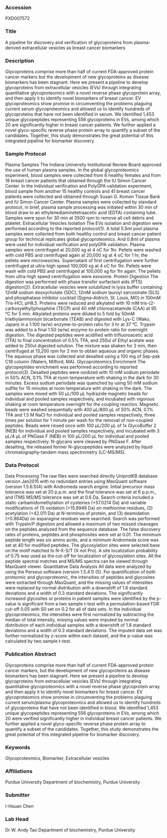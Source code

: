 ### Accession
PXD007572

### Title
A pipeline for discovery and verification of glycoproteins from plasma-derived extracellular vesicles as breast cancer biomarkers

### Description
Glycoproteins comprise more than half of current FDA-approved protein cancer markers but the development of new glycoproteins as disease biomarkers has been stagnant. Here we present a pipeline to develop glycoproteins from extracellular vesicles (EVs) through integrating quantitative glycoproteomics with a novel reverse phase glycoprotein array, and then apply it to identify novel biomarkers of breast cancer. EV glycoproteomics show promise in circumventing the problems plaguing current serum glycoproteomics and allowed us to identify hundreds of glycoproteins that have not been identified in serum. We identified 1,453 unique glycopeptides representing 556 glycoproteins in EVs, among which 20 are significantly higher in breast cancer patients. We further applied a novel glyco-specific reverse phase protein array to quantify a subset of the candidates. Together, this study demonstrates the great potential of this integrated pipeline for biomarker discovery.

### Sample Protocol
Plasma Samples  The Indiana University Institutional Review Board approved the use of human plasma samples. In the global glycoproteomics experiment, blood samples were collected from 6 healthy females and from 18 breast cancer patients that obtained through the IU Simon Cancer Center. In the individual verification and PolyGPA validation experiment, blood sample from another 15 healthy controls and 41 breast cancer patients were collected and obtained through Susan G. Komen Tissue Bank and IU Simon Cancer Center. Plasma samples were collected by standard protocol, in brief, plasma sample processing was initiated within 30 min of blood draw to an ethylenediaminetetraacetic acid (EDTA) containing tube. Samples were spun for 30 min at 3500 rpm to remove all cell debris and platelet.  Extracellular Vesicles Isolation  The EVs isolation and digestion were performed according to the reported protocol(1). A total 5.5ml pool plasma samples were collected from both healthy control and breast cancer patient group for technical replicates global glycoproteomics. And 0.8ml of plasma were used for individual verification and polyGPA validation. Plasma samples were centrifuged at 20,000 xg at 4 oC for 1hr. Pellets were washed with cold PBS and centrifuged again at 20,000 xg at 4 oC for 1 hr, the pellets were microvesicles. Supernatant of first centrifugation were further centrifuged at ultra-high speed 100,000 xg at 4 oC for 1hr. Pellets were wash with cold PBS and centrifuged at 100,000 xg for 1hr again. The pellets from ultra-high speed centrifugation were exosome.  Protein Digestion  The digestion was performed with phase transfer surfactant aids (PTS) digestion(2). Extracellular vesicles were solubilized in lysis buffer containing 12mM sodium deoxycholate (SDC), 12mM sodium lauroyl sarcosinate (SLS) and phosphatase inhibitor cocktail (Sigma-Aldrich, St. Louis, MO) in 100mM Tris-HCl, pH8.5. Proteins were reduced and alkylated with 10 mM tris-(2-carboxyethyl)phosphine (TECP) and 40 mM chloroacetamide (CAA) at 95 °C for 5 min. Alkylated proteins were diluted to 5 fold by 50mM triethylammonium bicarbonate (TEAB) and digested with Lys-C (Wako, Japan) in a 1:100 (w/w) enzyme-to-protein ratio for 3 hr at 37 °C. Trypsin was added to a final 1:50 (w/w) enzyme-to-protein ratio for overnight digestion. The digested peptides  were acidified with trifluoroacetic acid (TFA) to final concentration of 0.5% TFA, and 250ul of Ethyl acetate was added to 250ul digested solution. The mixture was shaken for 2 min, then centrifuged at 13,200 rpm for 2 min to obtain aqueous and organic phases. The aqueous phase was collected and desalted using a 100 mg of Sep-pak C18 column (Waters, Milford, MA).  Glycoproteomics Enrichment  The glycopeptides enrichment was performed according to reported protocol(3). Desalted peptides were oxidized with 10 mM sodium periodate in 50% ACN, 0.1% TFA at room temperature with shaking in the dark for 30 minutes. Excess sodium periodate was quenched by using 50 mM sodium sulfite for 15 minutes at room temperature with shaking in the dark. The samples were mixed with 50 µL/100 µL hydrazide magnetic beads for individual and pooled samples respectively, and incubated with vigorous shaking at room temperature overnight for the coupling reaction. Magnetic beads were washed sequentially with 400 µL/800 µL of 50% ACN, 0.1% TFA and 1.5 M NaCl for individual and pooled samples respectively, three times per solution for 1 minute per wash for the removal of non-coupled peptides. Beads were rinsed once with 100 µL/200 µL of 1x GlycoBuffer 2 (NEB) for individual and pooled samples respectively, and incubated with 3 µL/4 µL of PNGase F (NEB) in 100 µL/200 µL for individual and pooled samples respectively. N-glycans were cleaved by PNGase F. After desalting, the released former N-glycopeptides were analyzed by liquid chromatography-tandem mass spectrometry (LC-MS/MS).

### Data Protocol
Data Processing  The raw files were searched directly UniprotKB database version Jan2015 with no redundant entries using MaxQuant software (version 1.5.6.1)(4) with Andromeda search engine. Initial precursor mass tolerance was set at 20 p.p.m. and the final tolerance was set at 6 p.p.m., and ITMS MS/MS tolerance was set at 0.6 Da. Search criteria included a static carbamidomethylation of cysteines (+57.0214 Da) and variable modifications of (1) oxidation (+15.9949 Da) on methionine residues, (2) acetylation (+42.011 Da) at N-terminus of protein, and (3) deamidation (+0.984Da) on asparagine residues were searched. Search was performed with Trypsin/P digestion and allowed a maximum of two missed cleavages on the peptides analyzed from the sequence database. The false discovery rates of proteins, peptides and phosphosites were set at 0.01. The minimum peptide length was six amino acids, and a minimum Andromeda score was set at 40 for modified peptides. The glycosylation sites were selected base on the motif matched to N-X-S/T (X not Pro). A site localization probability of 0.75 was used as the cut-off for localization of glycosylation sites. All the peptide spectral matches and MS/MS spectra can be viewed through MaxQuant viewer.  Quantitative Data Analysis  All data were analyzed by using the Perseus software (version 1.5.4.1) (5). For quantification of both proteomic and glycoproteomic, the intensities of peptides and glycosites were extracted through MaxQuant, and the missing values of intensities were replaced by normal distribution with a downshift of 1.8 standard deviations and a width of 0.3 standard deviations. The significantly increased glycosites or proteins in patient samples were identified by the p-value is significant from a two sample t-test with a permutation-based FDR cut-off 0.05 with S0 set on 0.2 for all of data sets. In the individual glycoproteomics, the intensities were first normalized by subtracting the median of total intensity, missing values were imputed by normal distribution of each individual samples with a downshift of 1.8 standard deviations and a width of 0.3 standard  deviations. The imputed data set was further normalized by z-score within each dataset, and the p-value was calculated by two sample t-test.

### Publication Abstract
Glycoproteins comprise more than half of current FDA-approved protein cancer markers, but the development of new glycoproteins as disease biomarkers has been stagnant. Here we present a pipeline to develop glycoproteins from extracellular vesicles (EVs) through integrating quantitative glycoproteomics with a novel reverse phase glycoprotein array and then apply it to identify novel biomarkers for breast cancer. EV glycoproteomics show promise in circumventing the problems plaguing current serum/plasma glycoproteomics and allowed us to identify hundreds of glycoproteins that have not been identified in blood. We identified 1,453 unique glycopeptides representing 556 glycoproteins in EVs, among which 20 were verified significantly higher in individual breast cancer patients. We further applied a novel glyco-specific reverse phase protein array to quantify a subset of the candidates. Together, this study demonstrates the great potential of this integrated pipeline for biomarker discovery.

### Keywords
Glycoproteomics, Biomarker, Extracellular vesicles

### Affiliations
Purdue University
Department of biochemistry, Purdue University

### Submitter
I-Hsuan Chen

### Lab Head
Dr W. Andy Tao
Department of biochemistry, Purdue University


